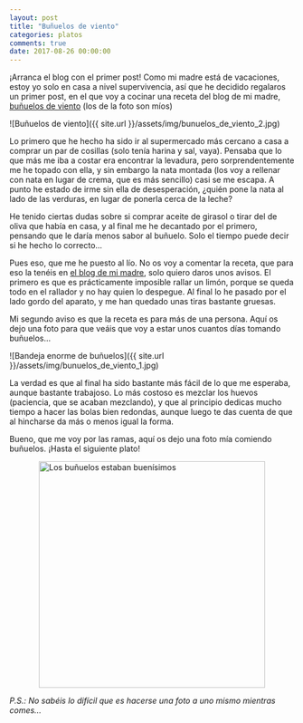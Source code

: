 ```yaml
---
layout: post
title: "Buñuelos de viento"
categories: platos
comments: true
date: 2017-08-26 00:00:00
---
```


¡Arranca el blog con el primer post! Como mi madre está de vacaciones, estoy yo solo en casa a nivel supervivencia, así que he decidido regalaros un primer post, en el que voy a cocinar una receta del blog de mi madre, [buñuelos de viento](https://recetasdemaca.wordpress.com/2016/11/03/bunuelos-de-viento/) (los de la foto son míos)

![Buñuelos de viento]({{ site.url }}/assets/img/bunuelos_de_viento_2.jpg)

Lo primero que he hecho ha sido ir al supermercado más cercano a casa a comprar un par de cosillas (solo tenía harina y sal, vaya). Pensaba que lo que más me iba a costar era encontrar la levadura, pero sorprendentemente me he topado con ella, y sin embargo la nata montada (los voy a rellenar con nata en lugar de crema, que es más sencillo) casi se me escapa. A punto he estado de irme sin ella de desesperación, ¿quién pone la nata al lado de las verduras, en lugar de ponerla cerca de la leche?

He tenido ciertas dudas sobre si comprar aceite de girasol o tirar del de oliva que había en casa, y al final me he decantado por el primero, pensando que le daría menos sabor al buñuelo. Solo el tiempo puede decir si he hecho lo correcto...

Pues eso, que me he puesto al lío. No os voy a comentar la receta, que para eso la tenéis en [el blog de mi madre](https://recetasdemaca.wordpress.com/2016/11/03/bunuelos-de-viento/), solo quiero daros unos avisos. El primero es que es prácticamente imposible rallar un limón, porque se queda todo en el rallador y no hay quien lo despegue. Al final lo he pasado por el lado gordo del aparato, y me han quedado unas tiras bastante gruesas.

Mi segundo aviso es que la receta es para más de una persona. Aquí os dejo una foto para que veáis que voy a estar unos cuantos días tomando buñuelos...

![Bandeja enorme de buñuelos]({{ site.url }}/assets/img/bunuelos_de_viento_1.jpg)

La verdad es que al final ha sido bastante más fácil de lo que me esperaba, aunque bastante trabajoso. Lo más costoso es mezclar los huevos (paciencia, que se acaban mezclando), y que al principio dedicas mucho tiempo a hacer las bolas bien redondas, aunque luego te das cuenta de que al hincharse da más o menos igual la forma.

Bueno, que me voy por las ramas, aquí os dejo una foto mía comiendo buñuelos. ¡Hasta el siguiente plato!

<img src="{{ site.url }}/assets/img/bunuelos_de_viento_3.png" alt="Los buñuelos estaban buenísimos"  style="width: 400px;margin-left: auto; margin-right: auto; display: block;"/>

_P.S.: No sabéis lo difícil que es hacerse una foto a uno mismo mientras comes..._